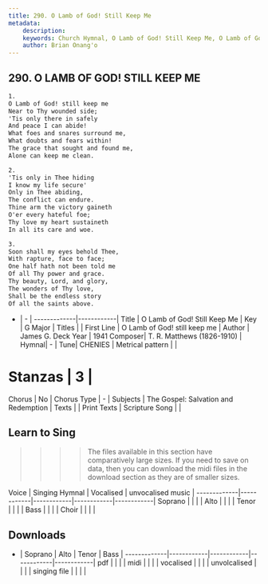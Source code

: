```yaml
---
title: 290. O Lamb of God! Still Keep Me
metadata:
    description: 
    keywords: Church Hymnal, O Lamb of God! Still Keep Me, O Lamb of God! still keep me, 
    author: Brian Onang'o
---
```



## 290. O LAMB OF GOD! STILL KEEP ME

```txt
1.
O Lamb of God! still keep me 
Near to Thy wounded side; 
'Tis only there in safely 
And peace I can abide! 
What foes and snares surround me, 
What doubts and fears within! 
The grace that sought and found me, 
Alone can keep me clean. 

2.
'Tis only in Thee hiding 
I know my life secure' 
Only in Thee abiding, 
The conflict can endure. 
Thine arm the victory gaineth 
O'er every hateful foe; 
Thy love my heart sustaineth 
In all its care and woe. 

3.
Soon shall my eyes behold Thee, 
With rapture, face to face; 
One half hath not been told me 
Of all Thy power and grace. 
Thy beauty, Lord, and glory, 
The wonders of Thy love, 
Shall be the endless story 
Of all the saints above.
```

- |   -  |
-------------|------------|
Title | O Lamb of God! Still Keep Me |
Key | G Major |
Titles |  |
First Line | O Lamb of God! still keep me |
Author | James G. Deck
Year | 1941
Composer| T. R. Matthews (1826-1910) |
Hymnal|  - |
Tune| CHENIES |
Metrical pattern | |
# Stanzas | 3 |
Chorus | No |
Chorus Type | - |
Subjects | The Gospel: Salvation and Redemption |
Texts |  |
Print Texts | 
Scripture Song |  |
  
## Learn to Sing

>>>> The files available in this section have comparatively large sizes. If you need to save on data, then you can download the midi files in the download section as they are of smaller sizes.

Voice |  Singing Hymnal | Vocalised | unvocalised music |
-------------|------------|------------|------------|------------|
Soprano | | | |
Alto | | | |
Tenor | | | |
Bass | | | |
Choir | | | |

## Downloads

- |  Soprano | Alto | Tenor | Bass |
-------------|------------|------------|------------|------------|
pdf | | | |
midi | | | |
vocalised | | | |
unvolcalised | | | |
singing file | | | |
  